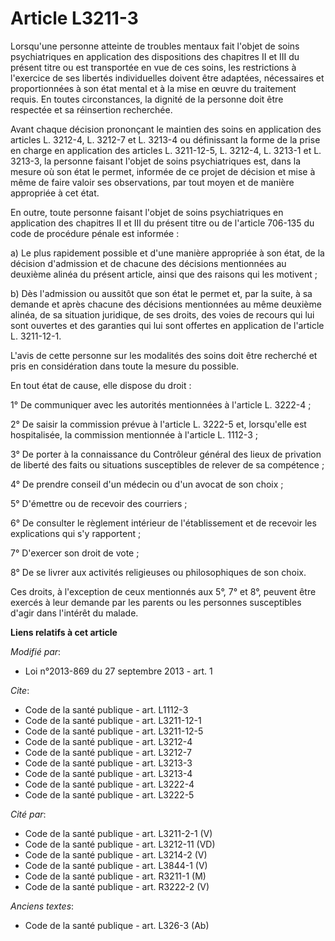 # Article L3211-3

Lorsqu'une personne atteinte de troubles mentaux fait l'objet de soins psychiatriques en application des dispositions des
chapitres II et III du présent titre ou est transportée en vue de ces soins, les restrictions à l'exercice de ses libertés
individuelles doivent être adaptées, nécessaires et proportionnées à son état mental et à la mise en œuvre du traitement
requis. En toutes circonstances, la dignité de la personne doit être respectée et sa réinsertion recherchée. 

Avant chaque décision prononçant le maintien des soins en application des articles L. 3212-4, L. 3212-7 et L. 3213-4 ou
définissant la forme de la prise en charge en application des articles L. 3211-12-5, L. 3212-4, L. 3213-1 et L. 3213-3, la
personne faisant l'objet de soins psychiatriques est, dans la mesure où son état le permet, informée de ce projet de décision
et mise à même de faire valoir ses observations, par tout moyen et de manière appropriée à cet état. 

En outre, toute personne faisant l'objet de soins psychiatriques en application des chapitres II et III du présent titre ou
de l'article 706-135 du code de procédure pénale est informée : 

a) Le plus rapidement possible et d'une manière appropriée à son état, de la décision d'admission et de chacune des décisions
mentionnées au deuxième alinéa du présent article, ainsi que des raisons qui les motivent ; 

b) Dès l'admission ou aussitôt que son état le permet et, par la suite, à sa demande et après chacune des décisions
mentionnées au même deuxième alinéa, de sa situation juridique, de ses droits, des voies de recours qui lui sont ouvertes et
des garanties qui lui sont offertes en application de l'article L. 3211-12-1. 

L'avis de cette personne sur les modalités des soins doit être recherché et pris en considération dans toute la mesure du
possible. 

En tout état de cause, elle dispose du droit : 

1° De communiquer avec les autorités mentionnées à l'article L. 3222-4 ; 

2° De saisir la commission prévue à l'article L. 3222-5 et, lorsqu'elle est hospitalisée, la commission mentionnée à
l'article L. 1112-3 ; 

3° De porter à la connaissance du Contrôleur général des lieux de privation de liberté des faits ou situations susceptibles
de relever de sa compétence ; 

4° De prendre conseil d'un médecin ou d'un avocat de son choix ; 

5° D'émettre ou de recevoir des courriers ; 

6° De consulter le règlement intérieur de l'établissement et de recevoir les explications qui s'y rapportent ; 

7° D'exercer son droit de vote ; 

8° De se livrer aux activités religieuses ou philosophiques de son choix. 

Ces droits, à l'exception de ceux mentionnés aux 5°, 7° et 8°, peuvent être exercés à leur demande par les parents ou les
personnes susceptibles d'agir dans l'intérêt du malade.

**Liens relatifs à cet article**

_Modifié par_:

  - Loi n°2013-869 du 27 septembre 2013 - art. 1

_Cite_:

  - Code de la santé publique - art. L1112-3
  - Code de la santé publique - art. L3211-12-1
  - Code de la santé publique - art. L3211-12-5
  - Code de la santé publique - art. L3212-4
  - Code de la santé publique - art. L3212-7
  - Code de la santé publique - art. L3213-3
  - Code de la santé publique - art. L3213-4
  - Code de la santé publique - art. L3222-4
  - Code de la santé publique - art. L3222-5

_Cité par_:

  - Code de la santé publique - art. L3211-2-1 (V)
  - Code de la santé publique - art. L3212-11 (VD)
  - Code de la santé publique - art. L3214-2 (V)
  - Code de la santé publique - art. L3844-1 (V)
  - Code de la santé publique - art. R3211-1 (M)
  - Code de la santé publique - art. R3222-2 (V)

_Anciens textes_:

  - Code de la santé publique - art. L326-3 (Ab)
